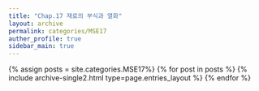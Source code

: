 ```yaml
---
title: "Chap.17 재료의 부식과 열화"
layout: archive
permalink: categories/MSE17
auther_profile: true
sidebar_main: true
---
```


{% assign posts = site.categories.MSE17%}
{% for post in posts %} {% include archive-single2.html type=page.entries_layout %} {% endfor %}